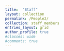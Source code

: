 ```yaml
---
title:  "Staff"
layout: collection
permalink: /People2/
collection: staff_members
entries_layout: grid
author_profile: true
#classes: wide
#comments: true
---
```


